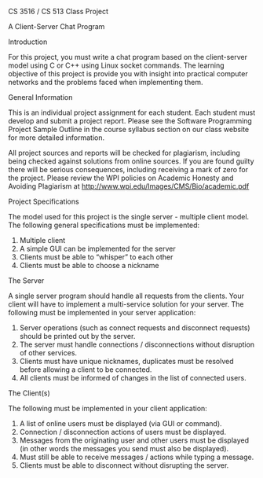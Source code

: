 CS 3516 / CS 513 Class Project

A Client-Server Chat Program

Introduction

For this project, you must write a chat program based on the client-server model using C or C++ using Linux socket commands. The learning objective of this project is provide you with insight into practical computer networks and the problems faced when implementing them.

General Information

This is an individual project assignment for each student.  Each student must develop and submit a project report. Please see the Software Programming Project Sample Outline in the course syllabus section on our class website for more detailed information. 

All project sources and reports will be checked for plagiarism, including being checked against solutions from online sources. If you are found guilty there will be serious consequences, including receiving a mark of zero for the project.  Please review the WPI policies on Academic Honesty and Avoiding Plagiarism at http://www.wpi.edu/Images/CMS/Bio/academic.pdf


Project Specifications

The model used for this project is the single server - multiple client model. The following general specifications must be implemented:

1.	Multiple client
2.	A simple GUI can be implemented for the server
3.	Clients must be able to “whisper” to each other
4.	Clients must be able to choose a nickname


The Server

A single server program should handle all requests from the clients. Your client will have to implement a multi-service solution for your server. The following must be implemented in your server application:

1.	Server operations (such as connect requests and disconnect requests) should be printed out by the server.
2.	The server must handle connections / disconnections without disruption of other services.
3.	Clients must have unique nicknames, duplicates must be resolved before allowing a client to be connected.
4.	All clients must be informed of changes in the list of connected users.

The Client(s)

The following must be implemented in your client application:

1.	A list of online users must be displayed (via GUI or command).
2.	Connection / disconnection actions of users must be displayed.
3.	Messages from the originating user and other users must be displayed (in other words the messages you send must also be displayed).
4.	Must still be able to receive messages / actions while typing a message.
5.	Clients must be able to disconnect without disrupting the server.

